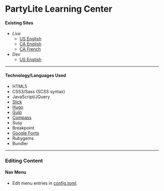 PartyLite Learning Center
=========================

#### Existing Sites
+ *Live*
  + [US English](http://partylite.vo.llnwd.net/o15/u/USOLC/Learning_Center/Master_FrametX_RVP.html)
  + [CA English](http://partylite.vo.llnwd.net/o15/u/CAOLC/Learning_Center_Canada/English/Master_FrametX_RVP.html)
  + [CA French](http://partylite.vo.llnwd.net/o15/u/CAOLC/Learning_Center_Canada/French/Master_FrametX_RVP.html)
+ *Dev*
  + [US English](http://partylite.vo.llnwd.net/o15/u/USOLC/Learning_Center/LC_New/index.html)

* * *

#### Technology/Languages Used
+ HTML5
+ CSS3/Sass (SCSS syntax)
+ JavaScript/JQuery
+ [Slick](http://kenwheeler.github.io/slick/)
+ [Hugo](https://gohugo.io/)
+ [Gulp](https://gulpjs.com/)
+ [Compass](https://compass-style.org/)
+ Susy
+ Breakpoint
+ [Google Fonts](https://fonts.google.com/)
+ Rubygems
+ Bundler

* * *

### Editing Content

#### Nav Menu
+ Edit menu entries in [config.toml](/config.toml).
